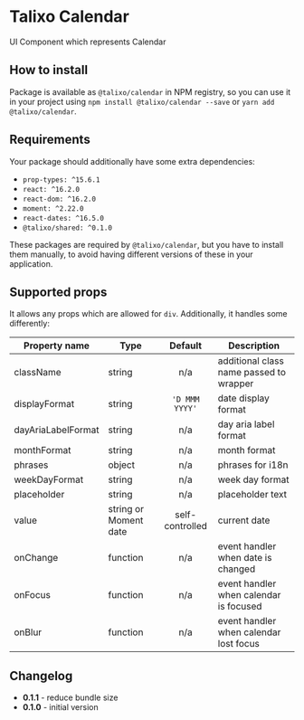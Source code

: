 # Talixo Calendar

UI Component which represents Calendar

## How to install

Package is available as `@talixo/calendar` in NPM registry, so you can use it in your project
using `npm install @talixo/calendar --save` or `yarn add @talixo/calendar`.

## Requirements

Your package should additionally have some extra dependencies:

- `prop-types: ^15.6.1`
- `react: ^16.2.0`
- `react-dom: ^16.2.0`
- `moment: ^2.22.0`
- `react-dates: ^16.5.0`
- `@talixo/shared: ^0.1.0`

These packages are required by `@talixo/calendar`, but you have to install them manually,
to avoid having different versions of these in your application.

## Supported props

It allows any props which are allowed for `div`. Additionally, it handles some differently:

Property name      | Type                  | Default         | Description
-------------------|-----------------------|:---------------:|--------------------------------
className          | string                | n/a             | additional class name passed to wrapper
displayFormat      | string                | `'D MMM YYYY'`  | date display format
dayAriaLabelFormat | string                | n/a             | day aria label format
monthFormat        | string                | n/a             | month format
phrases            | object                | n/a             | phrases for i18n
weekDayFormat      | string                | n/a             | week day format
placeholder        | string                | n/a             | placeholder text
value              | string or Moment date | self-controlled | current date
onChange           | function              | n/a             | event handler when date is changed
onFocus            | function              | n/a             | event handler when calendar is focused
onBlur             | function              | n/a             | event handler when calendar lost focus

## Changelog

- **0.1.1** - reduce bundle size
- **0.1.0** - initial version
